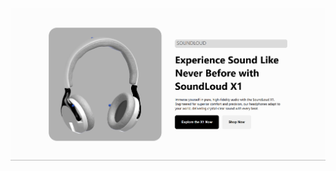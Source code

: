 ![image alt](https://github.com/Ninja131/3D-headphone-code/blob/4f2bc78a6ccc4fc1edba6881a50d9d876fe83279/Screenshot%202025-04-04%20121712.png)
